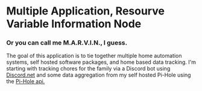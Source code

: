# Multiple Application, Resourve Variable Information Node  
### Or you can call me M.A.R.V.I.N., I guess.  

The goal of this application is to tie together multiple home automation systems, self hosted software packages, and home based data tracking. I'm starting with tracking chores for the family via a Discord bot using [Discord.net](https://docs.discordnet.dev/index.html) and some data aggregation from my self hosted Pi-Hole using the [Pi-Hole api.](https://docs.pi-hole.net/api/)
